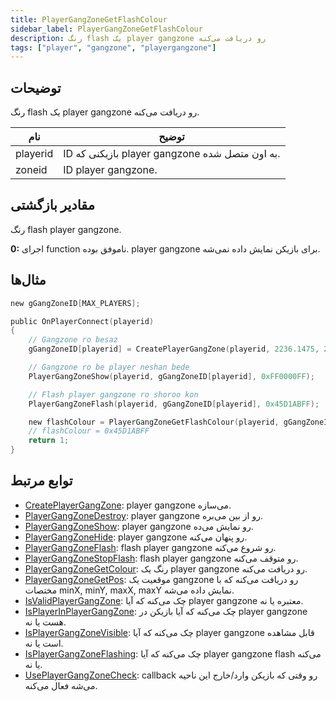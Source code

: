 ```yaml
---
title: PlayerGangZoneGetFlashColour
sidebar_label: PlayerGangZoneGetFlashColour
description: رنگ flash یک player gangzone رو دریافت می‌کنه
tags: ["player", "gangzone", "playergangzone"]
---
```


<VersionWarn version='omp v1.1.0.2612' />

## توضیحات

رنگ flash یک player gangzone رو دریافت می‌کنه.

| نام        | توضیح                                                      |
| ----------- | ---------------------------------------------------------------- |
| playerid    | ID بازیکنی که player gangzone به اون متصل شده.           |
| zoneid      | ID player gangzone.                                   |

## مقادیر بازگشتی

رنگ flash player gangzone.

**0:** اجرای function ناموفق بوده. player gangzone برای بازیکن نمایش داده نمی‌شه.

## مثال‌ها

```c
new gGangZoneID[MAX_PLAYERS];

public OnPlayerConnect(playerid)
{
    // Gangzone ro besaz
    gGangZoneID[playerid] = CreatePlayerGangZone(playerid, 2236.1475, 2424.7266, 2319.1636, 2502.4348);

    // Gangzone ro be player neshan bede
    PlayerGangZoneShow(playerid, gGangZoneID[playerid], 0xFF0000FF);

    // Flash player gangzone ro shoroo kon    
    PlayerGangZoneFlash(playerid, gGangZoneID[playerid], 0x45D1ABFF);

    new flashColour = PlayerGangZoneGetFlashColour(playerid, gGangZoneID[playerid]);
    // flashColour = 0x45D1ABFF
    return 1;
}
```

## توابع مرتبط

- [CreatePlayerGangZone](CreatePlayerGangZone): player gangzone می‌سازه.
- [PlayerGangZoneDestroy](PlayerGangZoneDestroy): player gangzone رو از بین می‌بره.
- [PlayerGangZoneShow](PlayerGangZoneShow): player gangzone رو نمایش می‌ده.
- [PlayerGangZoneHide](PlayerGangZoneHide): player gangzone رو پنهان می‌کنه.
- [PlayerGangZoneFlash](PlayerGangZoneFlash): flash player gangzone رو شروع می‌کنه.
- [PlayerGangZoneStopFlash](PlayerGangZoneStopFlash): flash player gangzone رو متوقف می‌کنه.
- [PlayerGangZoneGetColour](PlayerGangZoneGetColour): رنگ یک player gangzone رو دریافت می‌کنه.
- [PlayerGangZoneGetPos](PlayerGangZoneGetPos): موقعیت یک gangzone رو دریافت می‌کنه که با مختصات minX, minY, maxX, maxY نمایش داده می‌شه.
- [IsValidPlayerGangZone](IsValidPlayerGangZone): چک می‌کنه که آیا player gangzone معتبره یا نه.
- [IsPlayerInPlayerGangZone](IsPlayerInPlayerGangZone): چک می‌کنه که آیا بازیکن در player gangzone هست یا نه.
- [IsPlayerGangZoneVisible](IsPlayerGangZoneVisible): چک می‌کنه که آیا player gangzone قابل مشاهده است یا نه.
- [IsPlayerGangZoneFlashing](IsPlayerGangZoneFlashing): چک می‌کنه که آیا player gangzone flash می‌کنه یا نه.
- [UsePlayerGangZoneCheck](UsePlayerGangZoneCheck): callback رو وقتی که بازیکن وارد/خارج این ناحیه می‌شه فعال می‌کنه.